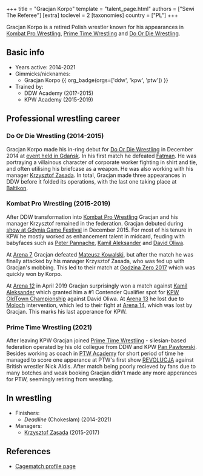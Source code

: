 +++
title = "Gracjan Korpo"
template = "talent_page.html"
authors = ["Sewi The Referee"]
[extra]
toclevel = 2
[taxonomies]
country = ["PL"]
+++

Gracjan Korpo is a retired Polish wrestler known for his appearances in [Kombat Pro Wrestling](@/o/kpw.md), [Prime Time Wrestling](@/o/ptw.md) and [Do Or Die Wrestling](@/o/ddw.md).

## Basic info

* Years active: 2014-2021
* Gimmicks/nicknames:
  - Gracjan Korpo {{ org_badge(orgs=['ddw', 'kpw', 'ptw']) }}
* Trained by:
  - DDW Academy (201?-2015)
  - KPW Academy (2015-2019)

## Professional wrestling career

### Do Or Die Wrestling (2014-2015)

Gracjan Korpo made his in-ring debut for [Do Or Die Wrestling](@/o/ddw.md) in December 2014 at [event held in Gdańsk](@/e/ddw/2014-12-13-ddw-12.md). In his first match he defeated [Fatman](@/w/pan-pawlowski.md). He was portraying a villainous character of corporate worker fighting in shirt and tie, and often utilising his briefcase as a weapon. He was also working with his manager [Krzysztof Zasada](@/w/krzysztof-zasada.md). In total, Gracjan made three appearances in DDW before it folded its operations, with the last one taking place at [Baltikon](@/e/ddw/2015-07-24-ddw-baltikon.md).

### Kombat Pro Wrestling (2015-2019)

After DDW transformation into [Kombat Pro Wrestling](@/o/kpw.md) Gracjan and his manager Krzysztof remained in the federation. Gracjan debuted during [show at Gdynia Game Festival](@/e/kpw/2015-12-11-kpw-ggf.md) in December 2015. For most of his tenure in KPW he mostly worked as enhancement talent in midcard, feuding with babyfaces such as [Peter Pannache](@/w/peter-pannache.md), [Kamil Aleksander](@/w/kamil-aleksander.md) and [David Oliwa](@/w/david-oliwa.md). 

At [Arena 7](@/e/kpw/2017-06-10-kpw-arena-7-wysoka-stawka.md) Gracjan defeated [Mateusz Kowalski](@/w/mateusz-kakareko.md), but after the match he was finally attacked by his manager Krzysztof Zasada, who was fed up with Gracjan's mobbing. This led to their match at [Godzina Zero 2017](@/e/kpw/2017-08-12-kpw-godzina-zero-2017.md) which was quickly won by Korpo. 

At [Arena 12](@/e/kpw/2019-01-19-kpw-arena-12-gwiazda-polnocy.md) in April 2019 Gracjan surprisingly won a match against [Kamil Aleksander](@/w/kamil-aleksander.md) which granted him a #1 Contender Qualifier spot for [KPW OldTown Championship](@/c/kpw-old-town-championship.md) against David Oliwa. At [Arena 13](@/e/kpw/2019-04-05-kpw-arena-13-capo-di-tutti-capi.md) he lost due to [Moloch](@/w/moloch.md) intervention, which led to their fight at [Arena 14](@/e/kpw/2019-06-15-kpw-arena-14-nastepny-poziom.md), which was lost by Gracjan. This marks his last apperance for KPW.

### Prime Time Wrestling (2021)

After leaving KPW Gracjan joined [Prime Time Wrestling](@/o/ptw.md) - silesian-based federation operated by his old collegue from DDW and KPW [Pan Pawłowski](@/w/pan-pawlowski.md). Besides working as coach in [PTW Academy](@/o/ptw-academy.md) for short period of time he managed to score one apperance at PTW's first show [REVOLUCJA](@/e/ptw/2021-10-09-ptw-1-revolucja.md) against British wrestler Nick Aldis. After match being poorly recieved by fans due to many botches and weak booking Gracjan didn't made any more apperances for PTW, seemingly retiring from wrestling.

## In wrestling

* Finishers:
  - _Deadline_ (Chokeslam) (2014-2021)
* Managers:
  - [Krzysztof Zasada](@/w/krzysztof-zasada.md) (2015-2017)

## References

* [Cagematch profile page](https://www.cagematch.net/?id=2&nr=19771)
